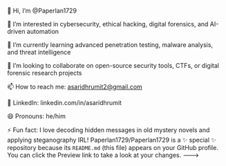 👋 Hi, I’m @Paperlan1729

👀 I’m interested in cybersecurity, ethical hacking, digital forensics, and AI-driven automation

🌱 I’m currently learning advanced penetration testing, malware analysis, and threat intelligence

💞️ I’m looking to collaborate on open-source security tools, CTFs, or digital forensic research projects

📫 How to reach me: asaridhrumit2@gmail.com

🔗 LinkedIn: linkedin.com/in/asaridhrumit

😄 Pronouns: he/him

⚡ Fun fact: I love decoding hidden messages in old mystery novels and applying steganography IRL!
Paperlan1729/Paperlan1729 is a ✨ special ✨ repository because its `README.md` (this file) appears on your GitHub profile.
You can click the Preview link to take a look at your changes.
--->
